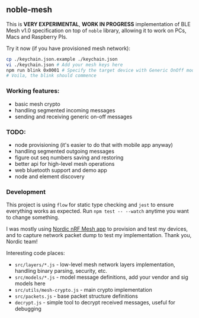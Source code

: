 noble-mesh
----------

This is **VERY EXPERIMENTAL**, **WORK IN PROGRESS** implementation of BLE Mesh v1.0 specification on top of `noble` library, allowing it to work on PCs, Macs and Raspberry PIs.

Try it now (if you have provisioned mesh network):

```bash
cp ./keychain.json.example ./keychain.json
vi ./keychain.json # Add your mesh keys here
npm run blink 0x0001 # Specify the target device with Generic OnOff model here
# Voila, the blink should commence
```

### Working features:
- basic mesh crypto
- handling segmented incoming messages
- sending and receiving generic on-off messages

### TODO:
- node provisioning (it's easier to do that with mobile app anyway)
- handling segmented outgoing messages
- figure out seq numbers saving and restoring
- better api for high-level mesh operations
- web bluetooth support and demo app
- node and element discovery

### Development

This project is using `flow` for static type checking and `jest` to ensure everything works as expected. Run `npm test -- --watch` anytime you want to change something.

I was mostly using [Nordic nRF Mesh app](https://github.com/NordicSemiconductor/Android-nRF-Mesh-Library) to provision and test my devices, and to capture network packet dump to test my implementation. Thank you, Nordic team!

Interesting code places:
- `src/layers/*.js` - low-level mesh network layers implementation, handling binary parsing, security, etc.
- `src/models/*.js` - model message definitions, add your vendor and sig models here
- `src/utils/mesh-crypto.js` - main crypto implementation
- `src/packets.js` - base packet structure definitions
- `decrypt.js` - simple tool to decrypt received messages, useful for debugging